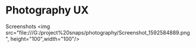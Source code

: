 # Photography UX

Screenshots
<img src="file:///G:/project%20snaps/photography/Screenshot_1592584889.png", height="100",width="100"/>
